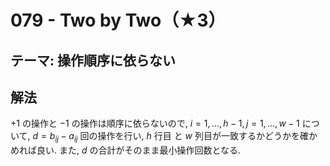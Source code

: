 # 079 - Two by Two（★3）

## テーマ: 操作順序に依らない

## 解法

$+1$ の操作と $-1$ の操作は順序に依らないので, $i = 1,...,h-1, j = 1,...,w-1$ について, $d = b_{ij} - a_{ij}$ 回の操作を行い, $h$ 行目 と $w$ 列目が一致するかどうかを確かめれば良い.
また, $d$ の合計がそのまま最小操作回数となる.
